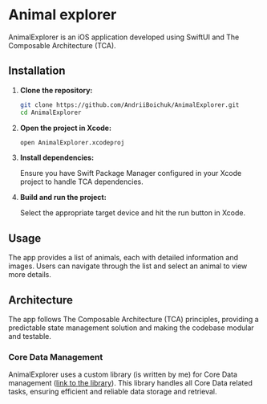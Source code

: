 
# Animal explorer

AnimalExplorer is an iOS application developed using SwiftUI and The Composable Architecture (TCA).

## Installation

1. **Clone the repository:**

   ```bash
   git clone https://github.com/AndriiBoichuk/AnimalExplorer.git
   cd AnimalExplorer
   ```

2. **Open the project in Xcode:**

   ```bash
   open AnimalExplorer.xcodeproj
   ```

3. **Install dependencies:**

   Ensure you have Swift Package Manager configured in your Xcode project to handle TCA dependencies.

4. **Build and run the project:**

   Select the appropriate target device and hit the run button in Xcode.

## Usage

The app provides a list of animals, each with detailed information and images. Users can navigate through the list and select an animal to view more details.

## Architecture

The app follows The Composable Architecture (TCA) principles, providing a predictable state management solution and making the codebase modular and testable.

### Core Data Management

AnimalExplorer uses a custom library (is written by me) for Core Data management ([link to the library](https://github.com/AndriiBoichuk/CoreDataLayer)). This library handles all Core Data related tasks, ensuring efficient and reliable data storage and retrieval.

